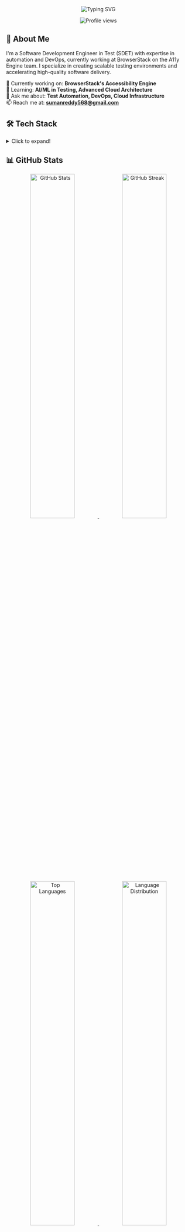 <div align="center">
  <img src="https://readme-typing-svg.demolab.com?font=Fira+Code&duration=3000&pause=1000&color=2D95F7&center=true&vCenter=true&width=435&lines=Hi+%F0%9F%91%8B%2C+I'm+Suman+Reddy;Software+Development+Engineer+in+Test;Automation+%7C+DevOps+%7C+Cloud+Testing" alt="Typing SVG" />
</div>

<p align="center">
  <!-- Dynamic profile views counter -->
  <img src="https://komarev.com/ghpvc/?username=SumanReddy18&label=Profile%20views&color=0e75b6&style=flat" alt="Profile views" />
</p>

<h2> 🚀 About Me</h2>

I'm a Software Development Engineer in Test (SDET) with expertise in automation and DevOps, currently working at BrowserStack on the A11y Engine team. I specialize in creating scalable testing environments and accelerating high-quality software delivery.

🔭 Currently working on: **BrowserStack's Accessibility Engine**  
🌱 Learning: **AI/ML in Testing, Advanced Cloud Architecture**  
💬 Ask me about: **Test Automation, DevOps, Cloud Infrastructure**  
📫 Reach me at: **sumanreddy568@gmail.com**

<h2> 🛠️ Tech Stack </h2>

<details>
<summary>Click to expand!</summary>

**Testing Frameworks & Tools**  
<!-- Dynamic testing tools based on repository topics -->
<img src="https://img.shields.io/endpoint?url=https://github-readme-skills-badge.vercel.app/api/skills?username=SumanReddy18&skill=selenium&label=Selenium&labelColor=43B02A&color=43B02A&logoColor=white&style=flat" alt="Selenium">
<img src="https://img.shields.io/endpoint?url=https://github-readme-skills-badge.vercel.app/api/skills?username=SumanReddy18&skill=cypress&label=Cypress&labelColor=17202C&color=17202C&logoColor=white&style=flat" alt="Cypress">
<img src="https://img.shields.io/endpoint?url=https://github-readme-skills-badge.vercel.app/api/skills?username=SumanReddy18&skill=pytest&label=Pytest&labelColor=0A9EDC&color=0A9EDC&logoColor=white&style=flat" alt="Pytest">
<img src="https://img.shields.io/endpoint?url=https://github-readme-skills-badge.vercel.app/api/skills?username=SumanReddy18&skill=playwright&label=Playwright&labelColor=2EAD33&color=2EAD33&logoColor=white&style=flat" alt="Playwright">

**Programming Languages**  
<!-- Dynamic language badges based on actual GitHub usage -->
<div align="center">
  <img src="https://github-readme-stats.vercel.app/api/top-langs/?username=SumanReddy18&layout=compact&hide=html&theme=tokyonight&hide_border=true&card_width=400" alt="Top Languages Used">
</div>

**DevOps & Cloud**  
<!-- Dynamic DevOps tools based on repository topics -->
<div id="devops-badges">
  <script>
    fetch('https://api.github.com/users/SumanReddy18/repos')
      .then(response => response.json())
      .then(data => {
        const topics = data.flatMap(repo => repo.topics || []);
        const devopsTools = {
          'docker': {color: '2496ED', label: 'Docker'},
          'kubernetes': {color: '326CE5', label: 'Kubernetes'},
          'aws': {color: '232F3E', label: 'AWS'},
          'gcp': {color: '4285F4', label: 'GCP'},
          'azure': {color: '0089D6', label: 'Azure'},
          'jenkins': {color: 'D24939', label: 'Jenkins'}
        };
        
        Object.keys(devopsTools).forEach(tool => {
          if (topics.includes(tool)) {
            document.write(`<img src="https://img.shields.io/badge/-${devopsTools[tool].label}-${devopsTools[tool].color}?style=flat&logo=${tool}&logoColor=white" alt="${devopsTools[tool].label}">`);
          }
        });
      });
  </script>
  <!-- Fallback for GitHub markdown which doesn't execute scripts -->
  <img src="https://img.shields.io/endpoint?url=https://github-readme-skills-badge.vercel.app/api/skills?username=SumanReddy18&skill=docker&label=Docker&labelColor=2496ED&color=2496ED&logoColor=white&style=flat" alt="Docker">
  <img src="https://img.shields.io/endpoint?url=https://github-readme-skills-badge.vercel.app/api/skills?username=SumanReddy18&skill=kubernetes&label=Kubernetes&labelColor=326CE5&color=326CE5&logoColor=white&style=flat" alt="Kubernetes">
  <img src="https://img.shields.io/endpoint?url=https://github-readme-skills-badge.vercel.app/api/skills?username=SumanReddy18&skill=aws&label=AWS&labelColor=232F3E&color=232F3E&logoColor=white&style=flat" alt="AWS">
  <img src="https://img.shields.io/endpoint?url=https://github-readme-skills-badge.vercel.app/api/skills?username=SumanReddy18&skill=gcp&label=GCP&labelColor=4285F4&color=4285F4&logoColor=white&style=flat" alt="GCP">
  <img src="https://img.shields.io/endpoint?url=https://github-readme-skills-badge.vercel.app/api/skills?username=SumanReddy18&skill=azure&label=Azure&labelColor=0089D6&color=0089D6&logoColor=white&style=flat" alt="Azure">
  <img src="https://img.shields.io/endpoint?url=https://github-readme-skills-badge.vercel.app/api/skills?username=SumanReddy18&skill=jenkins&label=Jenkins&labelColor=D24939&color=D24939&logoColor=white&style=flat" alt="Jenkins">
</div>

**Infrastructure as Code**  
<!-- Dynamic IaC tools based on repository topics -->
<img src="https://img.shields.io/endpoint?url=https://github-readme-skills-badge.vercel.app/api/skills?username=SumanReddy18&skill=terraform&label=Terraform&labelColor=7B42BC&color=7B42BC&logoColor=white&style=flat" alt="Terraform">
<img src="https://img.shields.io/endpoint?url=https://github-readme-skills-badge.vercel.app/api/skills?username=SumanReddy18&skill=ansible&label=Ansible&labelColor=EE0000&color=EE0000&logoColor=white&style=flat" alt="Ansible">

**Monitoring & Observability**  
<!-- Dynamic monitoring tools based on repository topics -->
<img src="https://img.shields.io/endpoint?url=https://github-readme-skills-badge.vercel.app/api/skills?username=SumanReddy18&skill=grafana&label=Grafana&labelColor=F46800&color=F46800&logoColor=white&style=flat" alt="Grafana">
<img src="https://img.shields.io/endpoint?url=https://github-readme-skills-badge.vercel.app/api/skills?username=SumanReddy18&skill=prometheus&label=Prometheus&labelColor=E6522C&color=E6522C&logoColor=white&style=flat" alt="Prometheus">

</details>

<h2> 📊 GitHub Stats </h2>

<div align="center">
  <p align="center">
    <!-- Dynamic GitHub stats - automatically updates with latest data -->
    <a href="https://github.com/SumanReddy18">
      <img width="49%" src="https://github-readme-stats.vercel.app/api?username=SumanReddy18&show_icons=true&theme=tokyonight&hide_border=true&include_all_commits=true&count_private=true" alt="GitHub Stats"/>
      <img width="49%" src="https://github-readme-streak-stats.herokuapp.com/?user=SumanReddy18&theme=tokyonight&hide_border=true" alt="GitHub Streak"/>
    </a>
  </p>
  
  <!-- Dynamic language stats - automatically updates based on your repositories -->
  <p align="center">
    <a href="https://github.com/SumanReddy18">
      <img width="49%" src="https://github-readme-stats.vercel.app/api/top-langs/?username=SumanReddy18&theme=tokyonight&hide_border=true&include_all_commits=true&count_private=true&layout=compact&langs_count=8" alt="Top Languages"/>
      <img width="49%" src="https://github-profile-summary-cards.vercel.app/api/cards/repos-per-language?username=SumanReddy18&theme=tokyonight" alt="Language Distribution"/>
    </a>
  </p>

  <!-- Dynamic productivity stats - auto-updates with your activity -->
  <p align="center">
    <a href="https://github.com/SumanReddy18">
      <img width="49%" src="https://github-profile-summary-cards.vercel.app/api/cards/productive-time?username=SumanReddy18&theme=tokyonight&utcOffset=8" alt="Productivity Stats"/>
      <img width="49%" src="https://github-profile-summary-cards.vercel.app/api/cards/profile-details?username=SumanReddy18&theme=tokyonight" alt="Profile Details"/>
    </a>
  </p>

  <!-- Dynamic activity graph - updates with your recent contributions -->
  <a href="https://github.com/SumanReddy18">
    <img src="https://github-readme-activity-graph.vercel.app/graph?username=SumanReddy18&theme=tokyo-night&hide_border=true&height=300&line=4C75F2&point=1F6FEB&area=true&area_color=4C75F2" alt="Activity Graph"/>
  </a>

  <!-- Dynamic GitHub trophies - based on your achievements -->
  <p align="center">
    <img src="https://github-profile-trophy.vercel.app/?username=SumanReddy18&theme=tokyonight&no-frame=true&row=1&column=7" alt="GitHub Trophies"/>
  </p>

  <!-- Dynamic contribution calendar - updates daily -->
  <a href="https://github.com/SumanReddy18">
    <img src="https://ghchart.rshah.org/4C75F2/SumanReddy18" alt="GitHub Contribution Chart" width="100%"/>
  </a>
</div>

<h2> 🤝 Connect with Me </h2>

<p align="center">
  <a href="https://www.linkedin.com/in/sumanreddy568/">
    <img src="https://img.shields.io/badge/-LinkedIn-0077B5?style=for-the-badge&logo=linkedin&logoColor=white" alt="LinkedIn" />
  </a>
  <a href="https://github.com/SumanReddy18">
    <img src="https://img.shields.io/badge/-GitHub-181717?style=for-the-badge&logo=github&logoColor=white" alt="GitHub" />
  </a>
</p>

<!-- No need for a duplicate contribution graph -->

---

<div align="center">
  <img src="https://readme-typing-svg.demolab.com?font=Fira+Code&pause=1000&color=2D95F7&center=true&vCenter=true&width=435&lines=Thanks+for+visiting!;Let's+connect+and+collaborate!" alt="Thanks for visiting!" />
</div>
